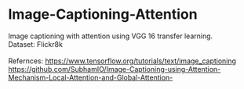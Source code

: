 # Image-Captioning-Attention
Image captioning with attention using VGG 16 transfer learning.<br>
Dataset: Flickr8k<br>
<br>
Refernces: 
https://www.tensorflow.org/tutorials/text/image_captioning<br>
https://github.com/SubhamIO/Image-Captioning-using-Attention-Mechanism-Local-Attention-and-Global-Attention-



